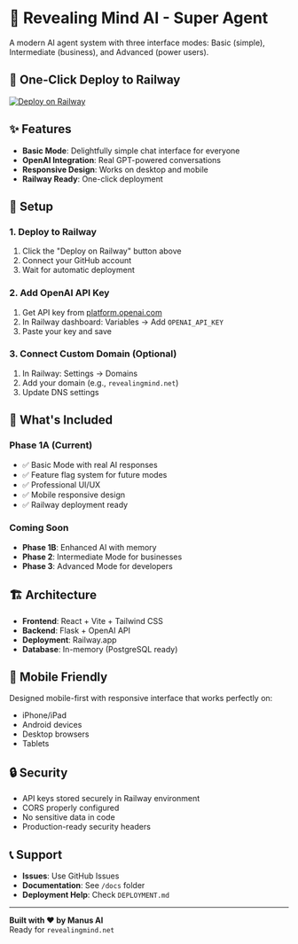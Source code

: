 # 🤖 Revealing Mind AI - Super Agent

A modern AI agent system with three interface modes: Basic (simple), Intermediate (business), and Advanced (power users).

## 🚀 One-Click Deploy to Railway

[![Deploy on Railway](https://railway.app/button.svg)](https://railway.app/template/revealing-mind-ai)

## ✨ Features

- **Basic Mode**: Delightfully simple chat interface for everyone
- **OpenAI Integration**: Real GPT-powered conversations
- **Responsive Design**: Works on desktop and mobile
- **Railway Ready**: One-click deployment

## 🔧 Setup

### 1. Deploy to Railway
1. Click the "Deploy on Railway" button above
2. Connect your GitHub account
3. Wait for automatic deployment

### 2. Add OpenAI API Key
1. Get API key from [platform.openai.com](https://platform.openai.com)
2. In Railway dashboard: Variables → Add `OPENAI_API_KEY`
3. Paste your key and save

### 3. Connect Custom Domain (Optional)
1. In Railway: Settings → Domains
2. Add your domain (e.g., `revealingmind.net`)
3. Update DNS settings

## 🎯 What's Included

### Phase 1A (Current)
- ✅ Basic Mode with real AI responses
- ✅ Feature flag system for future modes
- ✅ Professional UI/UX
- ✅ Mobile responsive design
- ✅ Railway deployment ready

### Coming Soon
- **Phase 1B**: Enhanced AI with memory
- **Phase 2**: Intermediate Mode for businesses
- **Phase 3**: Advanced Mode for developers

## 🏗️ Architecture

- **Frontend**: React + Vite + Tailwind CSS
- **Backend**: Flask + OpenAI API
- **Deployment**: Railway.app
- **Database**: In-memory (PostgreSQL ready)

## 📱 Mobile Friendly

Designed mobile-first with responsive interface that works perfectly on:
- iPhone/iPad
- Android devices  
- Desktop browsers
- Tablets

## 🔒 Security

- API keys stored securely in Railway environment
- CORS properly configured
- No sensitive data in code
- Production-ready security headers

## 📞 Support

- **Issues**: Use GitHub Issues
- **Documentation**: See `/docs` folder
- **Deployment Help**: Check `DEPLOYMENT.md`

---

**Built with ❤️ by Manus AI**  
Ready for `revealingmind.net`


